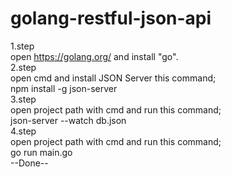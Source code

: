 # golang-restful-json-api
1.step  
  open https://golang.org/ and install "go".              
2.step  
  open cmd and install JSON Server this command;   
  npm install -g json-server                            
3.step   
   open project path with cmd and run this command;             
  json-server --watch db.json        
4.step   
  open project path with cmd and run this command;                        
  go run main.go                  
--Done--

